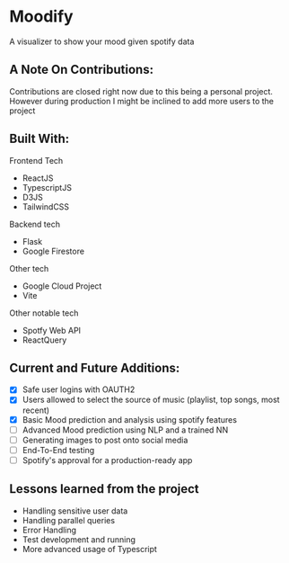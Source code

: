 # Moodify
A visualizer to show your mood given spotify data

## A Note On Contributions: 
 Contributions are closed right now due to this being a personal project. However during production I might be inclined to add more users to the project
 
## Built With:
Frontend Tech
* ReactJS
* TypescriptJS
* D3JS
* TailwindCSS

Backend tech
* Flask
* Google Firestore

Other tech
* Google Cloud Project
* Vite

Other notable tech
* Spotfy Web API
* ReactQuery

## Current and Future Additions:
- [x] Safe user logins with OAUTH2
- [x] Users allowed to select the source of music (playlist, top songs, most recent)
- [x] Basic Mood prediction and analysis using spotify features
- [ ] Advanced Mood prediction using NLP and a trained NN
- [ ] Generating images to post onto social media
- [ ] End-To-End testing
- [ ] Spotify's approval for a production-ready app

## Lessons learned from the project
* Handling sensitive user data
* Handling parallel queries
* Error Handling
* Test development and running
* More advanced usage of Typescript
